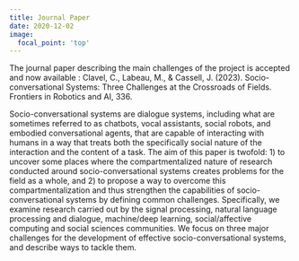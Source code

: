 ```yaml
---
title: Journal Paper 
date: 2020-12-02
image:
  focal_point: 'top'
---
```


The journal paper describing the main challenges of the project is accepted and now available : Clavel, C., Labeau, M., & Cassell, J. (2023). Socio-conversational Systems: Three Challenges at the Crossroads of Fields. Frontiers in Robotics and AI, 336. 

<!--more-->

Socio-conversational systems are dialogue systems, including what are sometimes referred to as chatbots, vocal assistants, social robots, and embodied conversational agents, that are capable of interacting with humans in a way that treats both the specifically social nature of the interaction and the content of a task. The aim of this paper is twofold: 1) to uncover some places where the compartmentalized nature of research conducted around socio-conversational systems creates problems for the field as a whole, and 2) to propose a way to overcome this compartmentalization and thus strengthen the capabilities of socio-conversational systems by defining common challenges. Specifically, we examine research carried out by the signal processing, natural language processing and dialogue, machine/deep learning, social/affective computing and social sciences communities. We focus on three major challenges for the development of effective socio-conversational systems, and describe ways to tackle them.